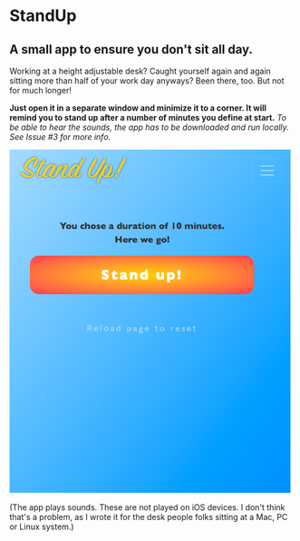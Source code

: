 # StandUp
## A small app to ensure you don't sit all day.

Working at a height adjustable desk? Caught yourself again and again sitting more than half of your work day anyways?
Been there, too. But not for much longer!

**Just open it in a separate window and minimize it to a corner. It will remind you to stand up after a number of minutes you define at start.** 
*To be able to hear the sounds, the app has to be downloaded and run locally. See Issue #3 for more info.*

![Screenshot of Stand Up App](/assets/screenshot.png?raw=true "Screenshot")

(The app plays sounds. These are not played on iOS devices. I don't think that's a problem, as I wrote it for the desk people folks sitting at a Mac, PC or Linux system.)
